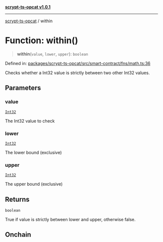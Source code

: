 [**scrypt-ts-opcat v1.0.1**](../README.md)

***

[scrypt-ts-opcat](../README.md) / within

# Function: within()

> **within**(`value`, `lower`, `upper`): `boolean`

Defined in: [packages/scrypt-ts-opcat/src/smart-contract/fns/math.ts:36](https://github.com/OPCAT-Labs/ts-tools/blob/2cea47af983eceafde930347ac310f78dee140a3/packages/scrypt-ts-opcat/src/smart-contract/fns/math.ts#L36)

Checks whether a Int32 value is strictly between two other Int32 values.

## Parameters

### value

[`Int32`](../type-aliases/Int32.md)

The Int32 value to check

### lower

[`Int32`](../type-aliases/Int32.md)

The lower bound (exclusive)

### upper

[`Int32`](../type-aliases/Int32.md)

The upper bound (exclusive)

## Returns

`boolean`

True if value is strictly between lower and upper, otherwise false.

## Onchain
